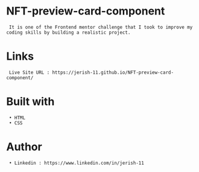 # NFT-preview-card-component
     It is one of the Frontend mentor challenge that I took to improve my coding skills by building a realistic project.

# Links
     Live Site URL : https://jerish-11.github.io/NFT-preview-card-component/
     
# Built with
     • HTML
     • CSS

# Author
     • Linkedin : https://www.linkedin.com/in/jerish-11
